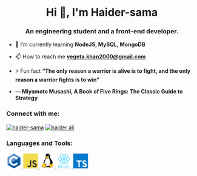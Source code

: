 <h1 align="center">Hi 👋, I'm Haider-sama</h1>
<h3 align="center">An engineering student and a front-end developer.</h3>

- 🌱 I’m currently learning **NodeJS, MySQL, MongoDB**

- 📫 How to reach me **vegeta.khan2000@gmail.com**

- ⚡ Fun fact **“The only reason a warrior is alive is to fight, and the only reason a warrior fights is to win”**
- **― Miyamoto Musashi, A Book of Five Rings: The Classic Guide to Strategy**

<h3 align="left">Connect with me:</h3>
<p align="left">
<a href="https://www.youtube.com/channel/UCa0eMbQadzDa9fdyxgPjPHg" target="blank"><img align="center" src="https://raw.githubusercontent.com/rahuldkjain/github-profile-readme-generator/master/src/images/icons/Social/youtube.svg" alt="haider-sama" height="30" width="40" /></a>
<a href="https://leetcode.com/haider-sama/" target="blank"><img align="center" src="https://raw.githubusercontent.com/rahuldkjain/github-profile-readme-generator/master/src/images/icons/Social/leet-code.svg" alt="haider ali" height="30" width="40" /></a>
</p>

<h3 align="left">Languages and Tools:</h3>
<p align="left"> <a href="https://www.cprogramming.com/" target="_blank" rel="noreferrer"> <img src="https://raw.githubusercontent.com/devicons/devicon/master/icons/c/c-original.svg" alt="c" width="40" height="40"/> </a> <a href="https://developer.mozilla.org/en-US/docs/Web/JavaScript" target="_blank" rel="noreferrer"> <img src="https://raw.githubusercontent.com/devicons/devicon/master/icons/javascript/javascript-original.svg" alt="javascript" width="40" height="40"/> </a> <a href="https://www.linux.org/" target="_blank" rel="noreferrer"> <img src="https://raw.githubusercontent.com/devicons/devicon/master/icons/linux/linux-original.svg" alt="linux" width="40" height="40"/> </a> <a href="https://reactjs.org/" target="_blank" rel="noreferrer"> <img src="https://raw.githubusercontent.com/devicons/devicon/master/icons/react/react-original-wordmark.svg" alt="react" width="40" height="40"/> </a> <a href="https://www.typescriptlang.org/" target="_blank" rel="noreferrer"> <img src="https://raw.githubusercontent.com/devicons/devicon/master/icons/typescript/typescript-original.svg" alt="typescript" width="40" height="40"/> </a> </p>
